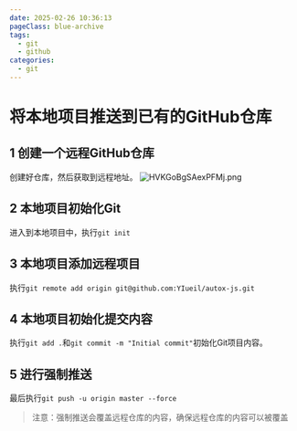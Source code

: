 ```yaml
---
date: 2025-02-26 10:36:13
pageClass: blue-archive
tags:
  - git
  - github
categories:
  - git
---
```


# 将本地项目推送到已有的GitHub仓库
## 1 创建一个远程GitHub仓库
创建好仓库，然后获取到远程地址。
![HVKGoBgSAexPFMj.png](https://s2.loli.net/2025/02/26/HVKGoBgSAexPFMj.png)

## 2 本地项目初始化Git
进入到本地项目中，执行`git init`
## 3 本地项目添加远程项目
执行`git remote add origin git@github.com:YIueil/autox-js.git`

## 4 本地项目初始化提交内容
执行`git add .`和`git commit -m "Initial commit"`初始化Git项目内容。

## 5 进行强制推送
最后执行`git push -u origin master --force`
> 注意：强制推送会覆盖远程仓库的内容，确保远程仓库的内容可以被覆盖